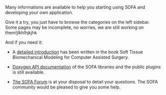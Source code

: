 Many informations are available to help you starting using SOFA and developing your own application.

Give it a try, you just have to browse the categories on the left sidebar. Some pages may be incomplete, no worries, we are still working on them!jlkhlhjkjhk

And if you need it:

- A [detailed introduction](https://hal.inria.fr/hal-00681539/document) has been written in the book Soft Tissue Biomechanical Modeling for Computer Assisted Surgery.

- [Doxygen API documentation](https://www.sofa-framework.org/api) of the SOFA libraries and the public plugins is still available.

- [The SOFA Forum](https://www.sofa-framework.org/community/forum) is at your disposal to detail your questions. The SOFA community would be pleased to give you some help.

